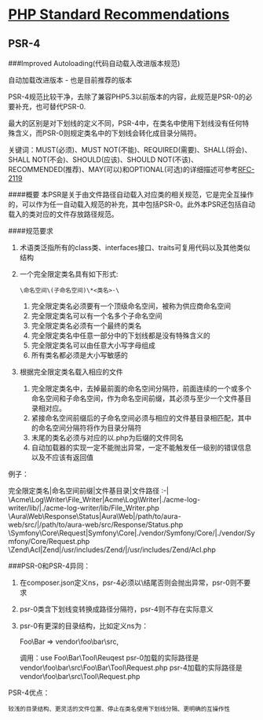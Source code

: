 
[PHP Standard Recommendations](http://www.php-fig.org/psr/)
===

PSR-4
---
###Improved Autoloading(代码自动载入改进版本规范)

自动加载改进版本 - 也是目前推荐的版本 

PSR-4规范比较干净，去除了兼容PHP5.3以前版本的内容，此规范是PSR-0的必要补充，也可替代PSR-0.

最大的区别是对下划线的定义不同，PSR-4中，在类名中使用下划线没有任何特殊含义，而PSR-0则规定类名中的下划线会转化成目录分隔符。

关键词：MUST(必须)、MUST NOT(不能)、REQUIRED(需要)、SHALL(将会)、SHALL NOT(不会)、SHOULD(应该)、SHOULD NOT(不该)、RECOMMENDED(推荐)、MAY(可以)和OPTIONAL(可选)的详细描述可参考[RFC-2119](http://tools.ietf.org/html/rfc2119)

####概要
本PSR是关于由文件路径自动载入对应类的相关规范，它是完全互操作的，可以作为任一自动载入规范的补充，其中包括PSR-0。此外本PSR还包括自动载入的类对应的文件存放路径规范。

####规范要求
1. 术语类泛指所有的class类、interfaces接口、traits可复用代码以及其他类似结构
2. 一个完全限定类名具有如下形式:

	`\命名空间\(子命名空间)\*<类名>·\`
	
	1. 完全限定类名必须要有一个顶级命名空间，被称为供应商命名空间
	2. 完全限定类名可以有一个名多个子命名空间
	3. 完全限定类名必须有一个最终的类名
	4. 完全限定类名中任意一部分中的下划线都是没有特殊含义的
	5. 完全限定类名可以由任意大小写字母组成
	6. 所有类名都必须是大小写敏感的
3. 根据完全限定类名载入相应的文件
	1. 完全限定类名中，去掉最前面的命名空间分隔符，前面连续的一个或多个命名空间和子命名空间，作为命名空间前缀，其必须与至少一个文件基目录相对应。
	2. 紧接命名空间前缀后的子命名空间必须与相应的文件基目录相匹配，其中的命名空间分隔符将作为目录分隔符
	3. 末尾的类名必须与对应的以.php为后缀的文件同名
	4. 自动加载器的实现一定不能抛出异常，一定不能触发任一级别的错误信息以及不应该有返回值
	
例子：

完全限定类名|命名空间前缀|文件基目录|文件路径
:-|
\Acme\Log\Writer\File_Writer|Acme\Log\Writer|./acme-log-writer/lib/|./acme-log-writer/lib/File_Writer.php
\Aura\Web\Response\Status|Aura\Web|/path/to/aura-web/src/|/path/to/aura-web/src/Response/Status.php
\Symfony\Core\Request|Symfony\Core|./vendor/Symfony/Core/|./vendor/Symfony/Core/Request.php
\Zend\Acl|Zend|/usr/includes/Zend/|/usr/includes/Zend/Acl.php

	
###PSR-0和PSR-4异同：

1. 在composer.json定义ns，psr-4必须以\结尾否则会抛出异常，psr-0则不要求
2. psr-0类含下划线变转换成路径分隔符，psr-4则不存在实际意义
3. psr-0有更深的目录结构，比如定义ns为：

	Foo\Bar => vendor\foo\bar\src,
	
	调用：use Foo\Bar\Tool\Reuqest
	psr-0加载的实际路径是 vendor\foo\bar\src\Foo\Bar\Tool\Request.php
	psr-4加载的实际路径是 vendor\foo\bar\src\Tool\Request.php
	
PSR-4优点：

`较浅的目录结构、更灵活的文件位置、停止在类名使用下划线分隔、更明确的互操作性`

